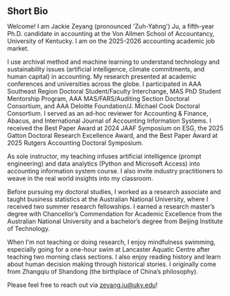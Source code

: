 
<h2 id="bio" style="margin: 2px 0px 0px;">  
<br> Short Bio   </h2>

Welcome! I am Jackie Zeyang (pronounced 'Zuh-Yahng') Ju, a fifth-year Ph.D. candidate in accounting at the Von Allmen School of Accountancy, University of Kentucky. I am on the 2025-2026 accounting academic job market. 

I use archival method and machine learning to understand technology and sustainability issues (artificial intelligence, climate commitments, and human capital) in accounting. My research presented at academic conferences and universities across the globe. I participated in AAA Southeast Region Doctoral Student/Faculty Interchange, MAS PhD Student Mentorship Program, AAA MAS/FARS/Auditing Section Doctoral Consortium, and AAA Deloitte Foundation/J. Michael Cook Doctoral Consortium. I served as an ad-hoc reviewer for Accounting & Finance, Abacus, and International Journal of Accounting Information Systems. I received the Best Paper Award at 2024 JAAF Symposium on ESG, the 2025 Gatton Doctoral Research Excellence Award, and the Best Paper Award at 2025 Rutgers Accounting Doctoral Symposium.   

As sole instructor, my teaching infuses artificial intelligence (prompt engineering) and data analytics (Python and Microsoft Access) into accounting information system course. I also invite industry practitioners to weave in the real world insights into my classroom.

Before pursuing my doctoral studies, I worked as a research associate and taught business statistics at the Australian National University, where I received two summer research fellowships. I earned a research master’s degree with Chancellor’s Commendation for Academic Excellence from the Australian National University and a bachelor’s degree from Beijing Institute of Technology. 

When I'm not teaching or doing research, I enjoy mindfulness swimming, especially going for a one-hour swim at Lancaster Aquatic Centre after teaching two morning class sections. I also enjoy reading history and learn about human decision making through historical stories. I originally come from Zhangqiu of Shandong (the birthplace of China’s philosophy).

Please feel free to reach out via <a href="zeyang.ju@uky.edu">zeyang.ju@uky.edu</a>!



